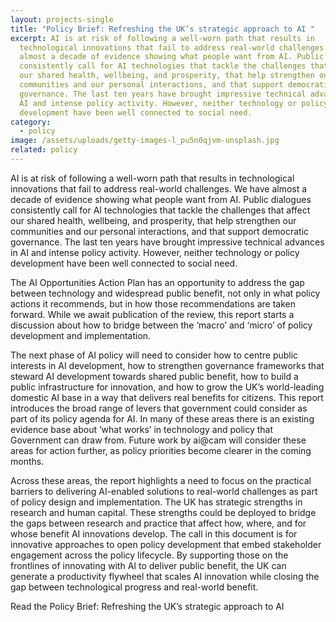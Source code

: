 ```yaml
---
layout: projects-single
title: "Policy Brief: Refreshing the UK’s strategic approach to AI "
excerpt: AI is at risk of following a well-worn path that results in
  technological innovations that fail to address real-world challenges. We have
  almost a decade of evidence showing what people want from AI. Public dialogues
  consistently call for AI technologies that tackle the challenges that affect
  our shared health, wellbeing, and prosperity, that help strengthen our
  communities and our personal interactions, and that support democratic
  governance. The last ten years have brought impressive technical advances in
  AI and intense policy activity. However, neither technology or policy
  development have been well connected to social need.
category:
  - policy
image: /assets/uploads/getty-images-l_pu5n0qjvm-unsplash.jpg
related: policy
---
```

AI is at risk of following a well-worn path that results in technological innovations that fail to address real-world challenges. We have almost a decade of evidence showing what people want from AI. Public dialogues consistently call for AI technologies that tackle the challenges that affect our shared health, wellbeing, and prosperity, that help strengthen our communities and our personal interactions, and that support democratic governance. The last ten years have brought impressive technical advances in AI and intense policy activity. However, neither technology or policy development have been well connected to social need. 

The AI Opportunities Action Plan has an opportunity to address the gap between technology and widespread public benefit, not only in what policy actions it recommends, but in how those recommendations are taken forward. While we await publication of the review, this report starts a discussion about how to bridge between the ‘macro’ and ‘micro’ of policy development and implementation. 

The next phase of AI policy will need to consider how to centre public interests in AI development, how to strengthen governance frameworks that steward AI development towards shared public benefit, how to build a public infrastructure for innovation, and how to grow the UK’s world-leading domestic AI base in a way that delivers real benefits for citizens. This report introduces the broad range of levers that government could consider as part of its policy agenda for AI. In many of these areas there is an existing evidence base about ‘what works’ in technology and policy that Government can draw from. Future work by ai@cam will consider these areas for action further, as policy priorities become clearer in the coming months.

Across these areas, the report highlights a need to focus on the practical barriers to delivering AI-enabled solutions to real-world challenges as part of policy design and implementation. The UK has strategic strengths in research and human capital. These strengths could be deployed to bridge the gaps between research and practice that affect how, where, and for whose benefit AI innovations develop. The call in this document is for innovative approaches to open policy development that embed stakeholder engagement across the policy lifecycle.  By supporting those on the frontlines of innovating with AI to deliver public benefit, the UK can generate a productivity flywheel that scales AI innovation while closing the gap between technological progress and real-world benefit. 

R﻿ead the Policy Brief: Refreshing the UK’s strategic approach to AI